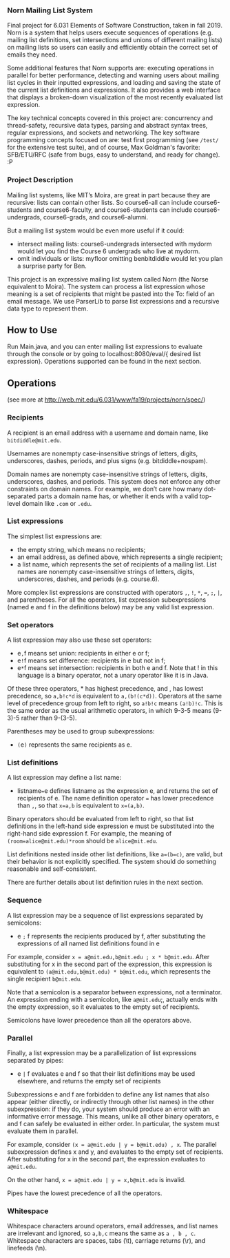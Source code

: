 ### Norn Mailing List System

Final project for 6.031 Elements of Software Construction, taken in fall 2019. Norn is a system that helps users execute sequences of operations (e.g. mailing list definitions, set intersections and unions of different mailing lists) on mailing lists so users can easily and efficiently obtain the correct set of emails they need. 

Some additional features that Norn supports are: executing operations in parallel for better performance, detecting and warning users about mailing list cycles in their inputted expressions, and loading and saving the state of the current list definitions and expressions. It also provides a web interface that displays a broken-down visualization of the most recently evaluated list expression.

The key technical concepts covered in this project are: concurrency and thread-safety, recursive data types, parsing and abstract syntax trees, regular expressions, and sockets and networking. The key software programming concepts focused on are: test first programming (see `/test/` for the extensive test suite), and of course, Max Goldman's favorite: SFB/ETU/RFC (safe from bugs, easy to understand, and ready for change). :P

### Project Description

Mailing list systems, like MIT’s Moira, are great in part because they are recursive: lists can contain other lists. So course6-all can include course6-students and course6-faculty, and course6-students can include course6-undergrads, course6-grads, and course6-alumni.

But a mailing list system would be even more useful if it could:

- intersect mailing lists: course6-undergrads intersected with mydorm would let you find the Course 6 undergrads who live at mydorm.
- omit individuals or lists: myfloor omitting benbitdiddle would let you plan a surprise party for Ben.

This project is an expressive mailing list system called Norn (the Norse equivalent to Moira). The system can process a list expression whose meaning is a set of recipients that might be pasted into the To: field of an email message. We use ParserLib to parse list expressions and a recursive data type to represent them.


## How to Use

Run Main.java, and you can enter mailing list expressions to evaluate through the console or by going to localhost:8080/eval/{ desired list expression}. Operations supported can be found in the next section.

## Operations
(see more at http://web.mit.edu/6.031/www/fa19/projects/norn/spec/)

### Recipients
A recipient is an email address with a username and domain name, like `bitdiddle@mit.edu`.

Usernames are nonempty case-insensitive strings of letters, digits, underscores, dashes, periods, and plus signs (e.g. bitdiddle+nospam).

Domain names are nonempty case-insensitive strings of letters, digits, underscores, dashes, and periods. This system does not enforce any other constraints on domain names. For example, we don’t care how many dot-separated parts a domain name has, or whether it ends with a valid top-level domain like `.com` or `.edu`.

### List expressions
The simplest list expressions are:
- the empty string, which means no recipients;
- an email address, as defined above, which represents a single recipient;
- a list name, which represents the set of recipients of a mailing list.
List names are nonempty case-insensitive strings of letters, digits, underscores, dashes, and periods (e.g. course.6).

More complex list expressions are constructed with operators `,`, `!`, `*`, `=`, `;`, `|`, and parentheses. For all the operators, list expression subexpressions (named e and f in the definitions below) may be any valid list expression.

### Set operators
A list expression may also use these set operators:

- e`,`f means set union: recipients in either e or f;
- e`!`f means set difference: recipients in e but not in f;
- e`*`f means set intersection: recipients in both e and f.
Note that ! in this language is a binary operator, not a unary operator like it is in Java.

Of these three operators, * has highest precedence, and , has lowest precedence, so `a,b!c*d` is equivalent to `a,(b!(c*d))`. Operators at the same level of precedence group from left to right, so `a!b!c` means `(a!b)!c`. This is the same order as the usual arithmetic operators, in which 9-3-5 means (9-3)-5 rather than 9-(3-5).

Parentheses may be used to group subexpressions:

- `(`e`)` represents the same recipients as e.

### List definitions
A list expression may define a list name:

- listname`=`e defines listname as the expression e, and returns the set of recipients of e.
The name definition operator `=` has lower precedence than `,`, so that `x=a,b` is equivalent to `x=(a,b)`.

Binary operators should be evaluated from left to right, so that list definitions in the left-hand side expression e must be substituted into the right-hand side expression f. For example, the meaning of `(room=alice@mit.edu)*room` should be `alice@mit.edu`.

List definitions nested inside other list definitions, like `a=(b=c)`, are valid, but their behavior is not explicitly specified. The system should do something reasonable and self-consistent.

There are further details about list definition rules in the next section.

### Sequence
A list expression may be a sequence of list expressions separated by semicolons:

- e `;` f represents the recipients produced by f, after substituting the expressions of all named list definitions found in e

For example, consider `x = a@mit.edu,b@mit.edu ; x * b@mit.edu`. After substituting for x in the second part of the expression, this expression is equivalent to `(a@mit.edu,b@mit.edu) * b@mit.edu`, which represents the single recipient `b@mit.edu`.

Note that a semicolon is a separator between expressions, not a terminator. An expression ending with a semicolon, like `a@mit.edu`;, actually ends with the empty expression, so it evaluates to the empty set of recipients.

Semicolons have lower precedence than all the operators above.

### Parallel
Finally, a list expression may be a parallelization of list expressions separated by pipes:

- e `|` f evaluates e and f so that their list definitions may be used elsewhere, and returns the empty set of recipients

Subexpressions e and f are forbidden to define any list names that also appear (either directly, or indirectly through other list names) in the other subexpression: if they do, your system should produce an error with an informative error message. This means, unlike all other binary operators, e and f can safely be evaluated in either order. In particular, the system must evaluate them in parallel.

For example, consider `(x = a@mit.edu | y = b@mit.edu) , x`. The parallel subexpression defines x and y, and evaluates to the empty set of recipients. After substituting for x in the second part, the expression evaluates to `a@mit.edu`.

On the other hand, `x = a@mit.edu | y = x,b@mit.edu` is invalid.

Pipes have the lowest precedence of all the operators.

### Whitespace
Whitespace characters around operators, email addresses, and list names are irrelevant and ignored, so `a,b,c` means the same as `a , b , c`. Whitespace characters are spaces, tabs (\t), carriage returns (\r), and linefeeds (\n).
